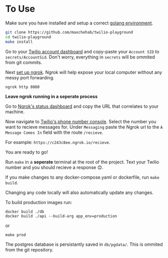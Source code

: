 # To Use

Make sure you have installed and setup a correct [golang environment](https://golang.org/doc/install).

```bash
git clone https://github.com/maxchehab/twilio-playground
cd twilio-playground
make install
```

Go to your [Twilio account dashboard](https://www.twilio.com/console) and copy-paste your `Account SID` to `secrets/AccountSid`. Don't worry, everything in `secrets` will be ommited from git commits.

Next [set up ngrok](https://dashboard.ngrok.com/get-started). Ngrok will help expose your local computer without any messy port forwarding.

```bash
ngrok http 8080
```

**Leave ngrok running in a seperate process**

Go to [Ngrok's status dashboard](https://dashboard.ngrok.com/status) and copy the URL that correlates to your machine.

Now navigate to [Twilio's phone number console](https://www.twilio.com/console/phone-numbers). Select the number you want to recieve messages for. Under `Messaging` paste the Ngrok url to the `A Message Comes In` field with the route `/recieve`.

For example: `https://c243c8ee.ngrok.io/recieve`.

You are ready to go!

Run `make` in a **seperate** terminal at the root of the project.
Text your Twilio number and you should recieve a response 😊.

If you make changes to any docker-compose.yaml or dockerfile, run `make build`.

Changing any code locally will also automatically update any changes.

To build production images run:

```
docker build ./db
docker build ./api --build-arg app_env=production
```

or

```
make prod
```

The postgres database is persistantly saved in `db/pgdata/`. This is ommited from the git repository.
